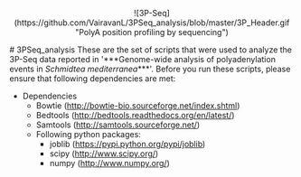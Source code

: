 <p align="center">
![3P-Seq](https://github.com/VairavanL/3PSeq_analysis/blob/master/3P_Header.gif "PolyA position profiling by sequencing")
</p>
# 3PSeq_analysis
These are the set of scripts that were used to analyze the 3P-Seq data reported in '***Genome-wide analysis of polyadenylation events in <i>Schmidtea mediterranea</i>***'. Before you run these scripts, please ensure that following dependencies are met:

* Dependencies
  * Bowtie (http://bowtie-bio.sourceforge.net/index.shtml)
  * Bedtools (http://bedtools.readthedocs.org/en/latest/)
  * Samtools (http://samtools.sourceforge.net/)
  * Following python packages:
    * joblib (https://pypi.python.org/pypi/joblib)
    * scipy (http://www.scipy.org/)
    * numpy (http://www.numpy.org/)
